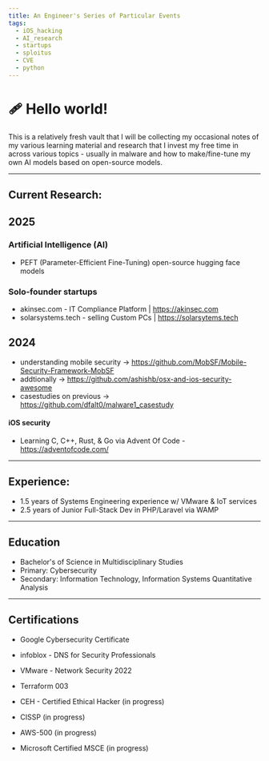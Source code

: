 ```yaml
---
title: An Engineer's Series of Particular Events
tags:
  - iOS_hacking
  - AI_research
  - startups
  - sploitus
  - CVE
  - python
---
```


# 🩹 Hello world!

This is a relatively fresh vault that I will be collecting my occasional notes of my various learning material and research that I invest my free time in across various topics - usually in malware and how to make/fine-tune my own AI models based on open-source models. 

---
## Current Research:
## 2025 

### Artificial Intelligence (AI)
- PEFT (Parameter-Efficient Fine-Tuning) open-source hugging face models

### Solo-founder startups 
- akinsec.com - IT Compliance Platform | https://akinsec.com
- solarsystems.tech - selling Custom PCs | https://solarsytems.tech 


## 2024 
- understanding mobile security -> https://github.com/MobSF/Mobile-Security-Framework-MobSF
- addtionally -> https://github.com/ashishb/osx-and-ios-security-awesome
- casestudies on previous -> https://github.com/dfalt0/malware1_casestudy
  
#### iOS security
- Learning C, C++, Rust, & Go via Advent Of Code - https://adventofcode.com/


-----
## Experience:
- 1.5 years of Systems Engineering experience w/ VMware & IoT services
- 2.5 years of Junior Full-Stack Dev in PHP/Laravel via WAMP

-----
## Education
- Bachelor's of Science in Multidisciplinary Studies
- Primary: Cybersecurity
- Secondary: Information Technology, Information Systems Quantitative Analysis

-----
## Certifications
- Google Cybersecurity Certificate
- infoblox - DNS for Security Professionals
- VMware - Network Security 2022
- Terraform 003

- CEH - Certified Ethical Hacker (in progress)
- CISSP (in progress)
- AWS-500 (in progress)
- Microsoft Certified MSCE (in progress)
